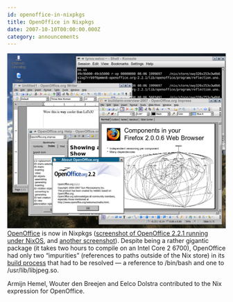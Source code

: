 ```yaml
---
id: openoffice-in-nixpkgs
title: OpenOffice in Nixpkgs
date: 2007-10-10T00:00:00.000Z
category: announcements
---
```


[![OpenOffice screenshot](/images/screenshots/nixos-openoffice.png)](/images/screenshots/nixos-openoffice.png) [OpenOffice](https://www.openoffice.org/) is now in Nixpkgs ([screenshot of OpenOffice 2.2.1 running under NixOS](/images/screenshots/nixos-openoffice.png), and [another screenshot](https://web.archive.org/web/20160528175628if_/https://www.denbreejen.net/public/nixos/nixos-oo-scrs.png)). Despite being a rather gigantic package (it takes two hours to compile on an Intel Core 2 6700), OpenOffice had only two “impurities” (references to paths outside of the Nix store) in its [build process](https://svn.nixos.org/viewvc/nix/nixpkgs/trunk/pkgs/applications/office/openoffice/) that had to be resolved — a reference to /bin/bash and one to /usr/lib/libjpeg.so.

Armijn Hemel, Wouter den Breejen and Eelco Dolstra contributed to the Nix expression for OpenOffice.
